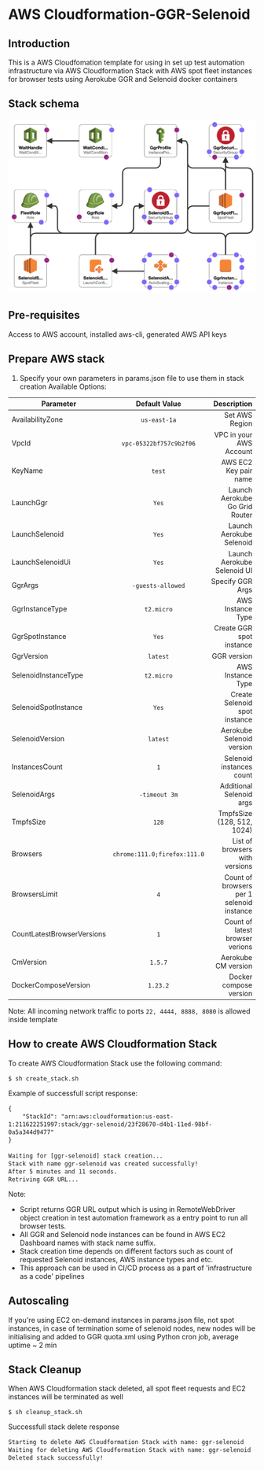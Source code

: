 # AWS Cloudformation-GGR-Selenoid

**Introduction**
---
This is a AWS Cloudfomation template for using in set up test automation infrastructure via AWS Cloudformation Stack with AWS spot fleet instances for browser tests using Aerokube GGR and Selenoid docker containers

**Stack schema**
---

![alt text](https://github.com/yurydiahiliev/cloudformation-ggr-selenoid/blob/main/img/stack_schema.png)

**Pre-requisites**
---
Access to AWS account, installed aws-cli, generated AWS API keys


**Prepare AWS stack**
---

1. Specify your own parameters in params.json file to use them in stack creation
Available Options:

| Parameter                 | Default Value                | Description                                |
| --------------------------|:----------------------------:| ------------------------------------------:|
| AvailabilityZone          | `us-east-1a`                 | Set AWS Region                             |
| VpcId                     | `vpc-05322bf757c9b2f06`      | VPC in your AWS Account                    |
| KeyName                   | `test`                       | AWS EC2 Key pair name                      |
| LaunchGgr                 | `Yes`                        | Launch Aerokube Go Grid Router             |
| LaunchSelenoid            | `Yes`                        | Launch Aerokube Selenoid                   |
| LaunchSelenoidUi          | `Yes`                        | Launch Aerokube Selenoid UI                |
| GgrArgs                   | `-guests-allowed`            | Specify GGR Args                           |
| GgrInstanceType           | `t2.micro`                   | AWS Instance Type                          |
| GgrSpotInstance           | `Yes`                        | Create GGR spot instance                   |
| GgrVersion                | `latest`                     | GGR version                                |
| SelenoidInstanceType      | `t2.micro`                   | AWS Instance Type                          |
| SelenoidSpotInstance      | `Yes`                        | Create Selenoid spot instance              |
| SelenoidVersion           | `latest`                     | Aerokube Selenoid version                  |
| InstancesCount            | `1`                          | Selenoid instances count                   |
| SelenoidArgs              | `-timeout 3m`                | Additional Selenoid args                   |
| TmpfsSize                 | `128`                        | TmpfsSize (128, 512, 1024)                 |
| Browsers                  | `chrome:111.0;firefox:111.0` | List of browsers with versions             |
| BrowsersLimit             | `4`                          | Count of browsers per 1 selenoid instance  |
| CountLatestBrowserVersions| `1`                          | Count of latest browser verions            |
| CmVersion                 | `1.5.7`                      | Aerokube CM version                        |
| DockerComposeVersion      | `1.23.2`                     | Docker compose version                     |

Note:
All incoming network traffic to ports `22, 4444, 8888, 8080` is allowed inside template

**How to create AWS Cloudformation Stack**
---

To create AWS Cloudformation Stack use the following command:
```console
$ sh create_stack.sh 
```

Example of successfull script response:
```
{
    "StackId": "arn:aws:cloudformation:us-east-1:211622251997:stack/ggr-selenoid/23f28670-d4b1-11ed-98bf-0a5a344d9477"
}

Waiting for [ggr-selenoid] stack creation...
Stack with name ggr-selenoid was created successfully!
After 5 minutes and 11 seconds.
Retriving GGR URL...
```
Note: 
- Script returns GGR URL output which is using in RemoteWebDriver object creation in test automation framework as a entry point to run all browser tests.
- All GGR and Selenoid node instances can be found in AWS EC2 Dashboard names with stack name suffix.
- Stack creation time depends on different factors such as count of requested Selenoid instances, AWS instance types and etc.
- This approach can be used in CI/CD process as a part of 'infrastructure as a code' pipelines

**Autoscaling**
---
If you're using EC2 on-demand instances in params.json file, not spot instances, in case of termination some of selenoid nodes, new nodes will be initialising and added to GGR quota.xml using Python cron job, average uptime ~ 2 min

**Stack Cleanup**
---

When AWS Cloudformation stack deleted, all spot fleet requests and EC2 instances will be terminated as well

```console
$ sh cleanup_stack.sh 
```
Successfull stack delete response

```
Starting to delete AWS Cloudformation Stack with name: ggr-selenoid
Waiting for deleting AWS Cloudformation Stack with name: ggr-selenoid
Deleted stack successfully!
```
 